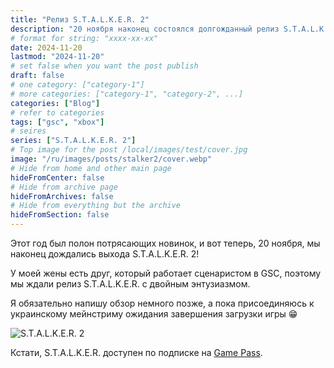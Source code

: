 ```yaml
---
title: "Релиз S.T.A.L.K.E.R. 2"
description: "20 ноября наконец состоялся долгожданный релиз S.T.A.L.K.E.R. 2!"
# format for string: "xxxx-xx-xx"
date: 2024-11-20
lastmod: "2024-11-20"
# set false when you want the post publish
draft: false
# one category: ["category-1"]
# more categories: ["category-1", "category-2", ...]
categories: ["Blog"]
# refer to categories
tags: ["gsc", "xbox"]
# seires
series: ["S.T.A.L.K.E.R. 2"]
# Top image for the post /local/images/test/cover.jpg
image: "/ru/images/posts/stalker2/cover.webp"
# Hide from home and other main page
hideFromCenter: false
# Hide from archive page
hideFromArchives: false
# Hide from everything but the archive
hideFromSection: false
---
```

Этот год был полон потрясающих новинок, и вот теперь, 20 ноября, мы наконец дождались выхода S.T.A.L.K.E.R. 2!

У моей жены есть друг, который работает сценаристом в GSC, поэтому мы ждали релиз S.T.A.L.K.E.R. с двойным энтузиазмом.

Я обязательно напишу обзор немного позже, а пока присоединяюсь к украинскому мейнстриму ожидания завершения загрузки игры 😁

<div class="t_center castration cover p_relative atcScreen">
	<p>
		<img src="/images/posts/screen.webp" alt="S.T.A.L.K.E.R. 2" />
	</p>
</div>

Кстати, S.T.A.L.K.E.R. доступен по подписке на <a href="https://www.xbox.com/ru-ru/games/store/stalker-2-heart-of-chornobyl-windows-edition/9n3d6v4n58jr" targer="_blank" rel="nofollow">Game Pass</a>.
<!--more-->